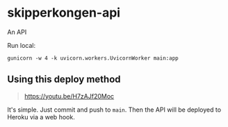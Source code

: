 # skipperkongen-api
An API

Run local:

```
gunicorn -w 4 -k uvicorn.workers.UvicornWorker main:app
```

## Using this deploy method

> https://youtu.be/H7zAJf20Moc

It's simple. Just commit and push to `main`. Then the API will be deployed to
Heroku via a web hook.

